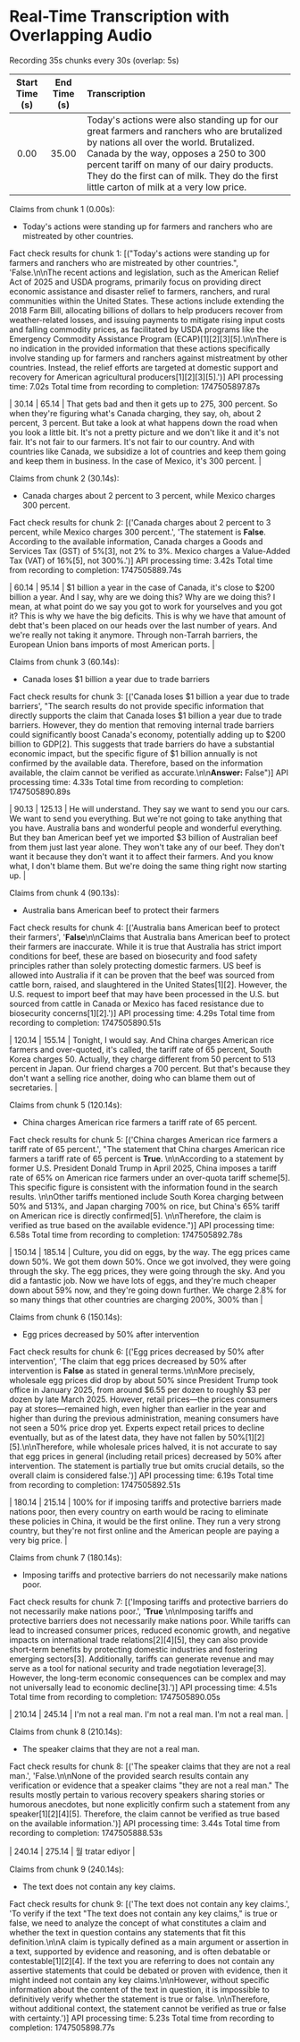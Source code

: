 # Real-Time Transcription with Overlapping Audio

Recording 35s chunks every 30s (overlap: 5s)

| Start Time (s) | End Time (s) | Transcription |
|:-------------:|:-------------:|:--------------|
| 0.00 | 35.00 | Today's actions were also standing up for our great farmers and ranchers who are brutalized by nations all over the world. Brutalized. Canada by the way, opposes a 250 to 300 percent tariff on many of our dairy products. They do the first can of milk. They do the first little carton of milk at a very low price. |

Claims from chunk 1 (0.00s):
- Today's actions were standing up for farmers and ranchers who are mistreated by other countries.

Fact check results for chunk 1:
[("Today's actions were standing up for farmers and ranchers who are mistreated by other countries.", 'False.\n\nThe recent actions and legislation, such as the American Relief Act of 2025 and USDA programs, primarily focus on providing direct economic assistance and disaster relief to farmers, ranchers, and rural communities within the United States. These actions include extending the 2018 Farm Bill, allocating billions of dollars to help producers recover from weather-related losses, and issuing payments to mitigate rising input costs and falling commodity prices, as facilitated by USDA programs like the Emergency Commodity Assistance Program (ECAP)[1][2][3][5].\n\nThere is no indication in the provided information that these actions specifically involve standing up for farmers and ranchers against mistreatment by other countries. Instead, the relief efforts are targeted at domestic support and recovery for American agricultural producers[1][2][3][5].')]
API processing time: 7.02s
Total time from recording to completion: 1747505897.87s

| 30.14 | 65.14 | That gets bad and then it gets up to 275, 300 percent. So when they're figuring what's Canada charging, they say, oh, about 2 percent, 3 percent. But take a look at what happens down the road when you look a little bit. It's not a pretty picture and we don't like it and it's not fair. It's not fair to our farmers. It's not fair to our country. And with countries like Canada, we subsidize a lot of countries and keep them going and keep them in business. In the case of Mexico, it's 300 percent. |

Claims from chunk 2 (30.14s):
- Canada charges about 2 percent to 3 percent, while Mexico charges 300 percent.

Fact check results for chunk 2:
[('Canada charges about 2 percent to 3 percent, while Mexico charges 300 percent.', 'The statement is **False**. According to the available information, Canada charges a Goods and Services Tax (GST) of 5%[3], not 2% to 3%. Mexico charges a Value-Added Tax (VAT) of 16%[5], not 300%.')]
API processing time: 3.42s
Total time from recording to completion: 1747505889.74s

| 60.14 | 95.14 | $1 billion a year in the case of Canada, it's close to $200 billion a year. And I say, why are we doing this? Why are we doing this? I mean, at what point do we say you got to work for yourselves and you got it? This is why we have the big deficits. This is why we have that amount of debt that's been placed on our heads over the last number of years. And we're really not taking it anymore. Through non-Tarrah barriers, the European Union bans imports of most American ports. |

Claims from chunk 3 (60.14s):
- Canada loses $1 billion a year due to trade barriers

Fact check results for chunk 3:
[('Canada loses $1 billion a year due to trade barriers', "The search results do not provide specific information that directly supports the claim that Canada loses $1 billion a year due to trade barriers. However, they do mention that removing internal trade barriers could significantly boost Canada's economy, potentially adding up to $200 billion to GDP[2]. This suggests that trade barriers do have a substantial economic impact, but the specific figure of $1 billion annually is not confirmed by the available data. Therefore, based on the information available, the claim cannot be verified as accurate.\n\n**Answer:** False")]
API processing time: 4.33s
Total time from recording to completion: 1747505890.89s

| 90.13 | 125.13 | He will understand. They say we want to send you our cars. We want to send you everything. But we're not going to take anything that you have. Australia bans and wonderful people and wonderful everything. But they ban American beef yet we imported $3 billion of Australian beef from them just last year alone. They won't take any of our beef. They don't want it because they don't want it to affect their farmers. And you know what, I don't blame them. But we're doing the same thing right now starting up. |

Claims from chunk 4 (90.13s):
- Australia bans American beef to protect their farmers

Fact check results for chunk 4:
[('Australia bans American beef to protect their farmers', '**False**\n\nClaims that Australia bans American beef to protect their farmers are inaccurate. While it is true that Australia has strict import conditions for beef, these are based on biosecurity and food safety principles rather than solely protecting domestic farmers. US beef is allowed into Australia if it can be proven that the beef was sourced from cattle born, raised, and slaughtered in the United States[1][2]. However, the U.S. request to import beef that may have been processed in the U.S. but sourced from cattle in Canada or Mexico has faced resistance due to biosecurity concerns[1][2].')]
API processing time: 4.29s
Total time from recording to completion: 1747505890.51s

| 120.14 | 155.14 | Tonight, I would say. And China charges American rice farmers and over-quoted, it's called, the tariff rate of 65 percent, South Korea charges 50. Actually, they charge different from 50 percent to 513 percent in Japan. Our friend charges a 700 percent. But that's because they don't want a selling rice another, doing who can blame them out of secretaries. |

Claims from chunk 5 (120.14s):
- China charges American rice farmers a tariff rate of 65 percent.

Fact check results for chunk 5:
[('China charges American rice farmers a tariff rate of 65 percent.', "The statement that China charges American rice farmers a tariff rate of 65 percent is **True**. \n\nAccording to a statement by former U.S. President Donald Trump in April 2025, China imposes a tariff rate of 65% on American rice farmers under an over-quota tariff scheme[5]. This specific figure is consistent with the information found in the search results. \n\nOther tariffs mentioned include South Korea charging between 50% and 513%, and Japan charging 700% on rice, but China's 65% tariff on American rice is directly confirmed[5]. \n\nTherefore, the claim is verified as true based on the available evidence.")]
API processing time: 6.58s
Total time from recording to completion: 1747505892.78s

| 150.14 | 185.14 | Culture, you did on eggs, by the way. The egg prices came down 50%. We got them down 50%. Once we got involved, they were going through the sky. The egg prices, they were going through the sky. And you did a fantastic job. Now we have lots of eggs, and they're much cheaper down about 59% now, and they're going down further. We charge 2.8% for so many things that other countries are charging 200%, 300% than |

Claims from chunk 6 (150.14s):
- Egg prices decreased by 50% after intervention

Fact check results for chunk 6:
[('Egg prices decreased by 50% after intervention', 'The claim that egg prices decreased by 50% after intervention is **False** as stated in general terms.\n\nMore precisely, wholesale egg prices did drop by about 50% since President Trump took office in January 2025, from around $6.55 per dozen to roughly $3 per dozen by late March 2025. However, retail prices—the prices consumers pay at stores—remained high, even higher than earlier in the year and higher than during the previous administration, meaning consumers have not seen a 50% price drop yet. Experts expect retail prices to decline eventually, but as of the latest data, they have not fallen by 50%[1][2][5].\n\nTherefore, while wholesale prices halved, it is not accurate to say that egg prices in general (including retail prices) decreased by 50% after intervention. The statement is partially true but omits crucial details, so the overall claim is considered false.')]
API processing time: 6.19s
Total time from recording to completion: 1747505892.51s

| 180.14 | 215.14 | 100% for if imposing tariffs and protective barriers made nations poor, then every country on earth would be racing to eliminate these policies in China, it would be the first online. They run a very strong country, but they're not first online and the American people are paying a very big price. |

Claims from chunk 7 (180.14s):
- Imposing tariffs and protective barriers do not necessarily make nations poor.

Fact check results for chunk 7:
[('Imposing tariffs and protective barriers do not necessarily make nations poor.', '**True**  \n\nImposing tariffs and protective barriers does not necessarily make nations poor. While tariffs can lead to increased consumer prices, reduced economic growth, and negative impacts on international trade relations[2][4][5], they can also provide short-term benefits by protecting domestic industries and fostering emerging sectors[3]. Additionally, tariffs can generate revenue and may serve as a tool for national security and trade negotiation leverage[3]. However, the long-term economic consequences can be complex and may not universally lead to economic decline[3].')]
API processing time: 4.51s
Total time from recording to completion: 1747505890.05s

| 210.14 | 245.14 | I'm not a real man. I'm not a real man. I'm not a real man. |

Claims from chunk 8 (210.14s):
- The speaker claims that they are not a real man.

Fact check results for chunk 8:
[('The speaker claims that they are not a real man.', 'False.\n\nNone of the provided search results contain any verification or evidence that a speaker claims "they are not a real man." The results mostly pertain to various recovery speakers sharing stories or humorous anecdotes, but none explicitly confirm such a statement from any speaker[1][2][4][5]. Therefore, the claim cannot be verified as true based on the available information.')]
API processing time: 3.44s
Total time from recording to completion: 1747505888.53s

| 240.14 | 275.14 | 월 tratar ediyor |

Claims from chunk 9 (240.14s):
- The text does not contain any key claims.

Fact check results for chunk 9:
[('The text does not contain any key claims.', 'To verify if the text "The text does not contain any key claims," is true or false, we need to analyze the concept of what constitutes a claim and whether the text in question contains any statements that fit this definition.\n\nA claim is typically defined as a main argument or assertion in a text, supported by evidence and reasoning, and is often debatable or contestable[1][2][4]. If the text you are referring to does not contain any assertive statements that could be debated or proven with evidence, then it might indeed not contain any key claims.\n\nHowever, without specific information about the content of the text in question, it is impossible to definitively verify whether the statement is true or false. \n\nTherefore, without additional context, the statement cannot be verified as true or false with certainty.')]
API processing time: 5.23s
Total time from recording to completion: 1747505898.77s

